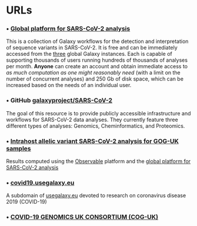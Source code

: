 # URLs

### • [Global platform for SARS-CoV-2 analysis][1]
This is a collection of Galaxy workflows for the detection and interpretation of sequence
variants in SARS-CoV-2. It is free and can be immediately accessed from the [three][6] global
Galaxy instances. Each is capable of supporting thousands of users running hundreds of
thousands of analyses per month. **Anyone** can create an account and obtain immediate access
to _as much computation as one might reasonably need_ (with a limit on the number of
concurrent analyses) and 250 Gb of disk space, which can be increased based on the needs
of an individual user.

### • GitHub [galaxyproject/SARS-CoV-2][2]
The goal of this resource is to provide publicly accessible infrastructure and workflows
for SARS-CoV-2 data analyses. They currently feature three different types of analyses: Genomics,
Cheminformatics, and Proteomics.
### • [Intrahost allelic variant SARS-CoV-2 analysis for GOG-UK samples][4]
Results computed using the [Observable][3] platform and the [global platform for SARS-CoV-2 analysis][5]

### • [covid19.usegalaxy.eu][7]
A subdomain of [usegalaxy.eu][8] devoted to research on coronavirus disease 2019 (COVID-19)

### • [COVID-19 GENOMICS UK CONSORTIUM (COG-UK)][9]

[1]: https://covid19.galaxyproject.org/genomics/global_platform/#global-platform-for-sars-cov-2-analysis
[2]: https://github.com/galaxyproject/SARS-CoV-2
[3]: https://observablehq.com/
[4]: https://observablehq.com/@spond/sars-cov-2-cog-uk
[5]: https://covid19.galaxyproject.org/genomics/global_platform/
[6]: https://covid19.galaxyproject.org/genomics/global_platform/#run-workflows
[7]: https://covid19.usegalaxy.eu/
[8]: https://usegalaxy.eu/
[9]: https://www.cogconsortium.uk/
